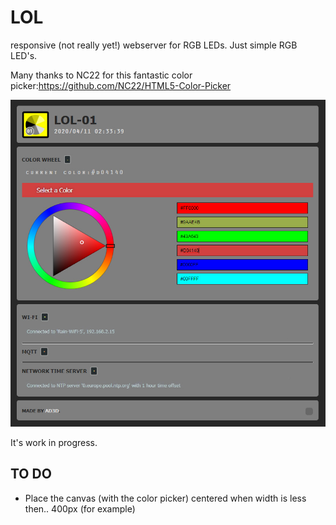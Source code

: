 # LOL
responsive (not really yet!) webserver for RGB LEDs.
Just simple RGB LED's.

Many thanks to NC22 for this fantastic color picker:https://github.com/NC22/HTML5-Color-Picker

![Diagram](https://github.com/Allday3D/LOL/blob/master/vision-1.jpg)

It's work in progress.

## TO DO

- Place the canvas (with the color picker) centered when width is less then.. 400px (for example)
